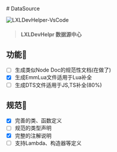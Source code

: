 ﻿﻿﻿﻿# DataSource

![LXLDevHelper-VsCode](https://socialify.git.ci/LiteLDev-LXL/LXLDevHelper/image?font=Inter&forks=1&logo=https%3A%2F%2Fftp.bmp.ovh%2Fimgs%2F2021%2F07%2F330e4ee02ded7b58.png&pattern=Signal&pulls=1&stargazers=1&theme=Light)

> #### LXLDevHelpr 数据源中心

## 功能🎇

- [ ] 生成类似Node Doc的规范性文档(在做了)
- [x] 生成EmmLua文件适用于Lua补全
- [ ] 生成DTS文件适用于JS,TS补全(80%)

## 规范🎉

- [x] 完善的类、函数定义
- [ ] 规范的类型声明
- [x] 完整的注解说明
- [ ] 支持Lambda、构造器等定义
